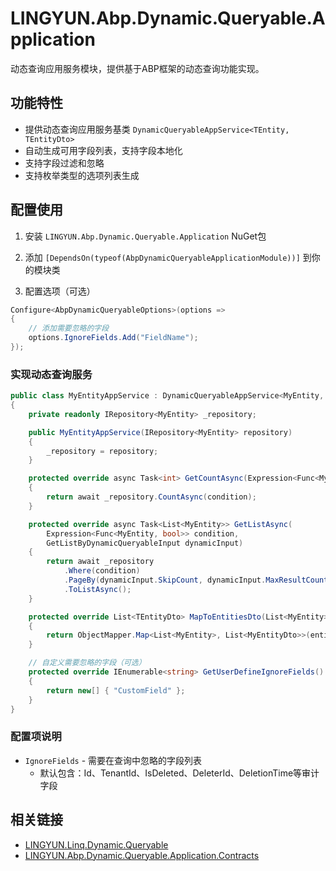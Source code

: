 # LINGYUN.Abp.Dynamic.Queryable.Application

动态查询应用服务模块，提供基于ABP框架的动态查询功能实现。

## 功能特性

* 提供动态查询应用服务基类 `DynamicQueryableAppService<TEntity, TEntityDto>`
* 自动生成可用字段列表，支持字段本地化
* 支持字段过滤和忽略
* 支持枚举类型的选项列表生成

## 配置使用

1. 安装 `LINGYUN.Abp.Dynamic.Queryable.Application` NuGet包

2. 添加 `[DependsOn(typeof(AbpDynamicQueryableApplicationModule))]` 到你的模块类

3. 配置选项（可选）

```csharp
Configure<AbpDynamicQueryableOptions>(options =>
{
    // 添加需要忽略的字段
    options.IgnoreFields.Add("FieldName");
});
```

### 实现动态查询服务

```csharp
public class MyEntityAppService : DynamicQueryableAppService<MyEntity, MyEntityDto>
{
    private readonly IRepository<MyEntity> _repository;

    public MyEntityAppService(IRepository<MyEntity> repository)
    {
        _repository = repository;
    }

    protected override async Task<int> GetCountAsync(Expression<Func<MyEntity, bool>> condition)
    {
        return await _repository.CountAsync(condition);
    }

    protected override async Task<List<MyEntity>> GetListAsync(
        Expression<Func<MyEntity, bool>> condition,
        GetListByDynamicQueryableInput dynamicInput)
    {
        return await _repository
            .Where(condition)
            .PageBy(dynamicInput.SkipCount, dynamicInput.MaxResultCount)
            .ToListAsync();
    }

    protected override List<TEntityDto> MapToEntitiesDto(List<MyEntity> entities)
    {
        return ObjectMapper.Map<List<MyEntity>, List<MyEntityDto>>(entities);
    }

    // 自定义需要忽略的字段（可选）
    protected override IEnumerable<string> GetUserDefineIgnoreFields()
    {
        return new[] { "CustomField" };
    }
}
```

### 配置项说明

* `IgnoreFields` - 需要在查询中忽略的字段列表
  * 默认包含：Id、TenantId、IsDeleted、DeleterId、DeletionTime等审计字段

## 相关链接

* [LINGYUN.Linq.Dynamic.Queryable](../LINGYUN.Linq.Dynamic.Queryable/README.md)
* [LINGYUN.Abp.Dynamic.Queryable.Application.Contracts](../LINGYUN.Abp.Dynamic.Queryable.Application.Contracts/README.md)
